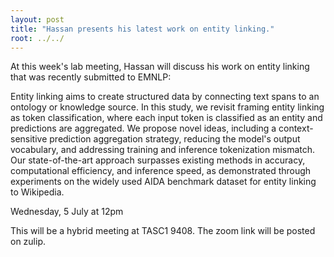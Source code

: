 ```yaml
---
layout: post
title: "Hassan presents his latest work on entity linking."
root: ../../
---
```


At this week's lab meeting, Hassan will discuss his work on entity linking that was recently submitted to EMNLP:

Entity linking aims to create structured data by connecting text spans to an ontology or knowledge source. In this study, we revisit framing entity linking as token classification, where each input token is classified as an entity and predictions are aggregated. We propose novel ideas, including a context-sensitive prediction aggregation strategy, reducing the model's output vocabulary, and addressing training and inference tokenization mismatch. Our state-of-the-art approach surpasses existing methods in accuracy, computational efficiency, and inference speed, as demonstrated through experiments on the widely used AIDA benchmark dataset for entity linking to Wikipedia.

Wednesday, 5 July at 12pm

This will be a hybrid meeting at TASC1 9408. The zoom link will be posted on zulip.
